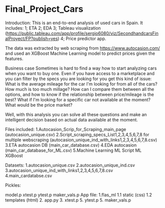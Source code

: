 # Final_Project_Cars
Introduction: This is an end-to-end analysis of used cars in Spain. It includes: 1; ETA 2; EDA 3; Tableau visualization (https://public.tableau.com/app/profile/sergio6080/viz/SecondhandcarsFinalProyect/FP?publish=yes) 4; Price predictor app.

The data was extracted by web scraping from https://www.autocasion.com/ and used an XGBoost Machine Learning model to predict prices given the features.

Business case Sometimes is hard to find a way how to start analyzing cars when you want to buy one. Even if you have access to a marketplace and you can filter by the specs you are looking for you get this kind of issue: What is the average mileage for the car I'm looking for from all of the cars? How much is too much millage? How can I compare them between all the options, and how to know if the relationship between price/mileage is the best? What if I'm looking for a specific car not available at the moment? What would be the price market?

Well, with this analysis you can solve all these questions and make an intelligent decision based on actual data available at the moment.

Files included: 1.Autocasion_Scrip_for_Scraping_main_page (autocasion_unique.csv) 2.Script_scraping_specs_List1,2,3,4,5,6,7,8 for multiple webscraping (autocasion_unique_ind_with_links1,2,3,4,5,6,7,8.csv) 3.ETA autocasion DB (main_car_database.csv) 4.EDA autocasion (main_car_database_for_ML.csv) 5.Machine Learning ML Script ML XGBoost

Datasets: 1.autocasion_unique.csv 2.autocasion_unique_ind.csv 3.autocasion_unique_ind_with_links1,2,3,4,5,6,7,8.csv 4.main_cardatabse.csv

Pickles:

model.p
xtest.p
ytest.p
maker_vals.p
App file: 1.flas_ml 1.1 static (css) 1.2 templates (html) 2. app.py 3. xtest.p 5. ytest.p 5. maker_vals.p